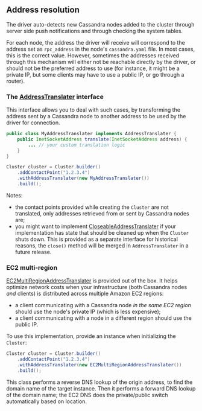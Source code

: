 ## Address resolution

The driver auto-detects new Cassandra nodes added to the cluster through server
side push notifications and through checking the system tables.

For each node, the address the driver will receive will correspond to the address set as
`rpc_address` in the node's `cassandra.yaml` file. In most cases, this is the correct value.
However, sometimes the addresses received through this mechanism will either not be
reachable directly by the driver, or should not be the preferred address to use
(for instance, it might be a private IP, but some clients  may have to use a public IP, or
go through a router).

### The [AddressTranslater][at] interface

This interface allows you to deal with such cases, by transforming the address sent by a
Cassandra node to another address to be used by the driver for connection.

```java
public class MyAddressTranslater implements AddressTranslater {
    public InetSocketAddress translate(InetSocketAddress address) {
        ... // your custom translation logic
    }
}

Cluster cluster = Cluster.builder()
    .addContactPoint("1.2.3.4")
    .withAddressTranslater(new MyAddressTranslater())
    .build();
```

Notes:

* the contact points provided while creating the `Cluster` are not translated, only addresses
  retrieved from or sent by Cassandra nodes are;
* you might want to implement [CloseableAddressTranslater][cat] if your
  implementation has state that should be cleaned up when the `Cluster`
  shuts down. This is provided as a separate interface for historical
  reasons, the `close()` method will be merged in `AddressTranslater` in a
  future release.

[at]: http://www.datastax.com/drivers/java/2.0/com/datastax/driver/core/policies/AddressTranslater.html
[cat]: http://www.datastax.com/drivers/java/2.0/com/datastax/driver/core/policies/CloseableAddressTranslater.html

### EC2 multi-region

[EC2MultiRegionAddressTranslater][ec2] is provided out of the box. It
helps optimize network costs when your infrastructure (both Cassandra
nodes *and* clients) is distributed across multiple Amazon EC2 regions:

* a client communicating with a Cassandra node *in the same EC2 region* should use the node's
  private IP (which is less expensive);
* a client communicating with a node in a different region should use the public IP.

To use this implementation, provide an instance when initializing the `Cluster`:

```java
Cluster cluster = Cluster.builder()
    .addContactPoint("1.2.3.4")
    .withAddressTranslater(new EC2MultiRegionAddressTranslater())
    .build();
```

This class performs a reverse DNS lookup of the origin address, to find the domain name of the
target instance. Then it performs a forward DNS lookup of the domain name; the EC2 DNS does the
private/public switch automatically based on location.

[ec2]: http://www.datastax.com/drivers/java/2.0/com/datastax/driver/core/policies/EC2MultiRegionAddressTranslater.html

